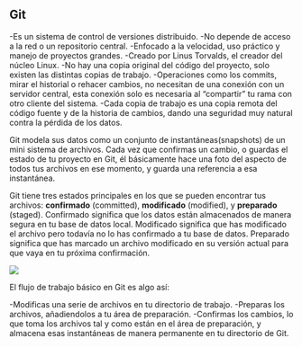 <h2>Git</h2>
-<b></b>Es un sistema de control de versiones distribuido. 
-No depende de acceso a la red o un repositorio  central. 
-Enfocado a la velocidad, uso práctico y manejo de  proyectos grandes.
-Creado por Linus Torvalds, el creador del núcleo  Linux.
-No hay una copia original del código del proyecto, solo existen las distintas copias de trabajo. 
-Operaciones como los commits, mirar el historial o rehacer cambios, no necesitan de una conexión con un servidor central, esta conexión solo es necesaria al “compartir” tu rama con otro cliente del sistema. 
-Cada copia de trabajo es una copia remota del código fuente y de la historia de cambios, dando una seguridad muy natural contra la pérdida de los datos.

Git modela sus datos como un conjunto de instantáneas(snapshots) de un mini sistema de archivos. Cada vez que confirmas un cambio, o guardas el estado de tu proyecto en Git, él básicamente hace una foto del aspecto de todos tus archivos en ese momento, y guarda una referencia a esa instantánea.

Git tiene tres estados principales en los que se pueden encontrar tus archivos: <b>confirmado</b> (committed), <b>modificado</b> (modified), y <b>preparado</b> (staged). Confirmado significa que los datos están almacenados de manera segura en tu base de datos local. Modificado significa que has modificado el archivo pero todavía no lo has confirmado a tu base de datos. Preparado significa que has marcado un archivo modificado en su versión actual para que vaya en tu próxima confirmación.

<img src="https://git-scm.com/figures/18333fig0106-tn.png">

El flujo de trabajo básico en Git es algo así:

-Modificas una serie de archivos en tu directorio de trabajo.
-Preparas los archivos, añadiendolos a tu área de preparación.
-Confirmas los cambios, lo que toma los archivos tal y como están en el área de preparación, y almacena esas instantáneas de manera permanente en tu directorio de Git.

